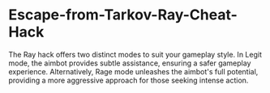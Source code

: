 # Escape-from-Tarkov-Ray-Cheat-Hack
The Ray hack offers two distinct modes to suit your gameplay style. In Legit mode, the aimbot provides subtle assistance, ensuring a safer gameplay experience. Alternatively, Rage mode unleashes the aimbot's full potential, providing a more aggressive approach for those seeking intense action.
